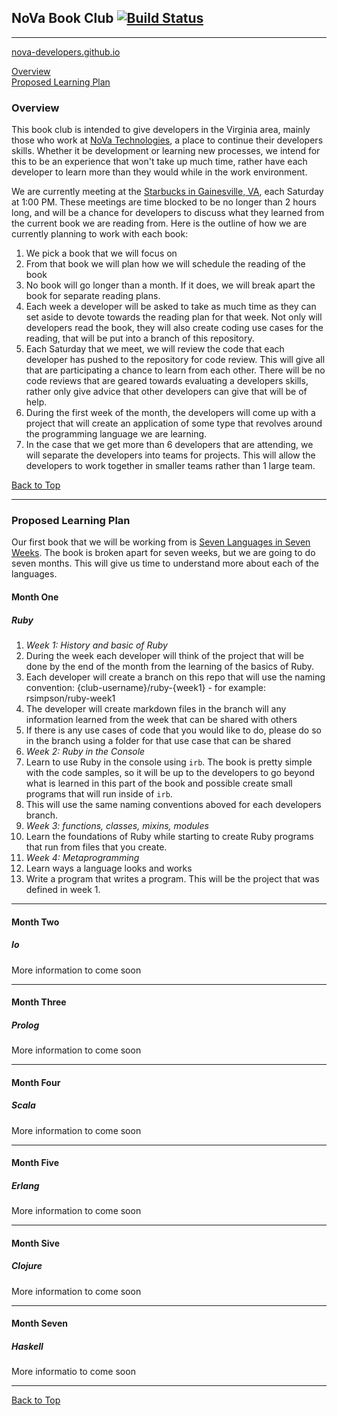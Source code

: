 ## NoVa Book Club [![Build Status](https://travis-ci.org/agilex-book-club/agilex-book-club.github.io.svg?branch=master)](https://travis-ci.org/agilex-book-club/agilex-book-club.github.io)

----  

[nova-developers.github.io](http://nova-developers.github.io)  

[Overview](#overview)  
[Proposed Learning Plan](#proposed-learning-plan)  

### Overview  
This book club is intended to give developers in the Virginia area, mainly those
who work at [NoVa Technologies](http://www.agilex.com), a place to continue
their developers skills. Whether it be development or learning new processes, we
intend for this to be an experience that won't take up much time, rather have
each developer to learn more than they would while in the work environment.  

We are currently meeting at the [Starbucks in Gainesville,
VA](http://www.starbucks.com/store/14670/us/gainesville/7375-atlas-walk-way-bldg-g-gainesville-va),
each Saturday at 1:00 PM. These meetings are time blocked to be no longer than 2
hours long, and will be a chance for developers to discuss what they learned
from the current book we are reading from. Here is the outline of how we are
currently planning to work with each book:  

1. We pick a book that we will focus on  
2. From that book we will plan how we will schedule the reading of the book  
3. No book will go longer than a month. If it does, we will break apart the book
for separate reading plans.  
  4. Each week a developer will be asked to take as much time as they can set
  aside to devote towards the reading plan for that week. Not only will developers
  read the book, they will also create coding use cases for the reading, that will
  be put into a branch of this repository. 
  5. Each Saturday that we meet, we will review the code that each developer has
  pushed to the repository for code review. This will give all that are
  participating a chance to learn from each other. There will be no code reviews
  that are geared towards evaluating a developers skills, rather only give advice
  that other developers can give that will be of help.
  6. During the first week of the month, the developers will come up with a
  project that will create an application of some type that revolves around the
  programming language we are learning. 
  7. In the case that we get more than 6 developers that are attending, we will
  separate the developers into teams for projects. This will allow the developers
  to work together in smaller teams rather than 1 large team.

  [Back to Top](#agilex-book-club)

  ----

### Proposed Learning Plan  

Our first book that we will be working from is [Seven Languages in Seven
Weeks](https://pragprog.com/book/btlang/seven-languages-in-seven-weeks). The
book is broken apart for seven weeks, but we are going to do seven months. This
will give us time to understand more about each of the languages.  

#### Month One  

##### Ruby  

1. *Week 1: History and basic of Ruby* 
  1. During the week each developer will think of the project that will be done by the end of the month from the learning of the basics of Ruby.
  2. Each developer will create a branch on this repo that will use the naming convention: {club-username}/ruby-{week1} - for example: rsimpson/ruby-week1  
  3. The developer will create markdown files in the branch will any information learned from the week that can be shared with others  
  4. If there is any use cases of code that you would like to do, please do so in the branch using a folder for that use case that can be shared
2. *Week 2: Ruby in the Console*  
  1. Learn to use Ruby in the console using `irb`. The book is pretty simple with the code samples, so it will be up to the developers to go beyond what is learned in this part of the book and possible create small programs that will run inside of `irb`.
  2. This will use the same naming conventions aboved for each developers branch.  
3. *Week 3: functions, classes, mixins, modules* 
  1. Learn the foundations of Ruby while starting to create Ruby programs that run from files that you create.
4. *Week 4: Metaprogramming* 
  1. Learn ways a language looks and works 
  2. Write a program that writes a program. This will be the project that was defined in week 1.


----

#### Month Two  

##### Io  

More information to come soon  

----

#### Month Three  

##### Prolog  

More information to come soon  

----  

#### Month Four  

##### Scala  

More information to come soon  

----

#### Month Five  

##### Erlang  

More information to come soon  

----

#### Month Sive  

##### Clojure  

More information to come soon  

----  

#### Month Seven  

##### Haskell  

More informatio to come soon  

----
[Back to Top](#agilex-book-club)





